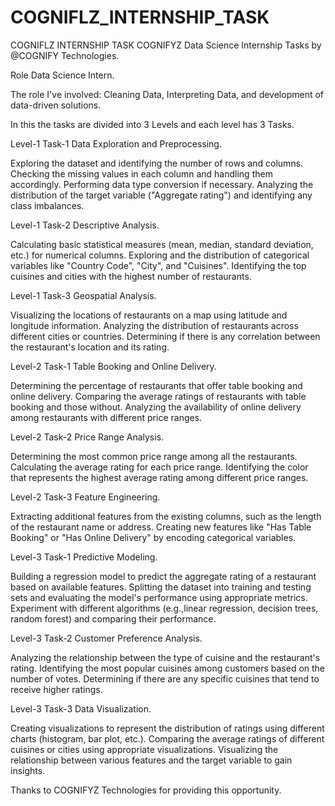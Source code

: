 # COGNIFLZ_INTERNSHIP_TASK
COGNIFLZ INTERNSHIP TASK
COGNIFYZ
Data Science Internship Tasks by @COGNIFY Technologies.

Role Data Science Intern.

The role I've involved:
Cleaning Data, Interpreting Data, and development of data-driven solutions.

In this the tasks are divided into 3 Levels and each level has 3 Tasks.

Level-1 Task-1
Data Exploration and Preprocessing.

Exploring the dataset and identifying the number of rows and columns. Checking the missing values in each column and handling them accordingly. Performing data type conversion if necessary. Analyzing the distribution of the target variable ("Aggregate rating") and identifying any class imbalances.

Level-1 Task-2
Descriptive Analysis.

Calculating basic statistical measures (mean, median, standard deviation, etc.) for numerical columns. Exploring and the distribution of categorical variables like "Country Code", "City", and "Cuisines". Identifying the top cuisines and cities with the highest number of restaurants.

Level-1 Task-3
Geospatial Analysis.

Visualizing the locations of restaurants on a map using latitude and longitude information. Analyzing the distribution of restaurants across different cities or countries. Determining if there is any correlation between the restaurant's location and its rating.

Level-2 Task-1
Table Booking and Online Delivery.

Determining the percentage of restaurants that offer table booking and online delivery. Comparing the average ratings of restaurants with table booking and those without. Analyzing the availability of online delivery among restaurants with different price ranges.

Level-2 Task-2
Price Range Analysis.

Determining the most common price range among all the restaurants. Calculating the average rating for each price range. Identifying the color that represents the highest average rating among different price ranges.

Level-2 Task-3
Feature Engineering.

Extracting additional features from the existing columns, such as the length of the restaurant name or address. Creating new features like "Has Table Booking" or "Has Online Delivery" by encoding categorical variables.

Level-3 Task-1
Predictive Modeling.

Building a regression model to predict the aggregate rating of a restaurant based on available features. Splitting the dataset into training and testing sets and evaluating the model's performance using appropriate metrics. Experiment with different algorithms (e.g.,linear regression, decision trees, random forest) and comparing their performance.

Level-3 Task-2
Customer Preference Analysis.

Analyzing the relationship between the type of cuisine and the restaurant's rating. Identifying the most popular cuisines among customers based on the number of votes. Determining if there are any specific cuisines that tend to receive higher ratings.

Level-3 Task-3
Data Visualization.

Creating visualizations to represent the distribution of ratings using different charts (histogram, bar plot, etc.). Comparing the average ratings of different cuisines or cities using appropriate visualizations. Visualizing the relationship between various features and the target variable to gain insights.

Thanks to COGNIFYZ Technologies for providing this opportunity.
